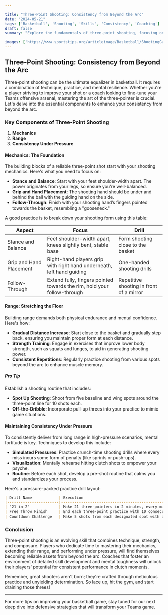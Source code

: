 ```yaml
---

title: "Three-Point Shooting: Consistency from Beyond the Arc"
date: "2024-05-21"
tags: ['Basketball', 'Shooting', 'Skills', 'Consistency', 'Coaching']
draft: false
summary: "Explore the fundamentals of three-point shooting, focusing on mechanics, range, and maintaining consistency under pressure."

images: ['https://www.sportstips.org/articleimage/Basketball/ShootingGaurd/three_point_shooting_consistency_from_beyond_the_arc.webp']
---
```


## Three-Point Shooting: Consistency from Beyond the Arc

Three-point shooting can be the ultimate equalizer in basketball. It requires a combination of technique, practice, and mental resilience. Whether you're a player striving to improve your shot or a coach looking to fine-tune your Teams offensive arsenal, mastering the art of the three-pointer is crucial. Let's delve into the essential components to enhance your consistency from beyond the arc.

### Key Components of Three-Point Shooting

1. **Mechanics**
2. **Range**
3. **Consistency Under Pressure**

#### Mechanics: The Foundation

The building blocks of a reliable three-point shot start with your shooting mechanics. Here's what you need to focus on:

- **Stance and Balance**: Start with your feet shoulder-width apart. The power originates from your legs, so ensure you're well-balanced.
- **Grip and Hand Placement**: The shooting hand should be under and behind the ball with the guiding hand on the side.
- **Follow-Through**: Finish with your shooting hand’s fingers pointed towards the basket, resembling a "gooseneck."

A good practice is to break down your shooting form using this table:

| Aspect          | Focus                                                                       | Drill                              |
|-----------------|----------------------------------------------------------------------------|------------------------------------|
| Stance and Balance | Feet shoulder-width apart, knees slightly bent, stable base                 | Form shooting close to the basket  |
| Grip and Hand Placement | Right-hand players grip with right hand underneath, left hand guiding   | One-handed shooting drills         |
| Follow-Through  | Extend fully, fingers pointed towards the rim, hold your follow-through     | Repetitive shooting in front of a mirror |

#### Range: Stretching the Floor

Building range demands both physical endurance and mental confidence. Here's how:

- **Gradual Distance Increase**: Start close to the basket and gradually step back, ensuring you maintain proper form at each distance.
- **Strength Training**: Engage in exercises that improve lower body strength, such as squats and lunges, to aid in generating shooting power.
- **Consistent Repetitions**: Regularly practice shooting from various spots beyond the arc to enhance muscle memory.

##### Pro Tip

Establish a shooting routine that includes:
- **Spot Up Shooting**: Shoot from five baseline and wing spots around the three-point line for 10 shots each.
- **Off-the-Dribble**: Incorporate pull-up threes into your practice to mimic game situations.

#### Maintaining Consistency Under Pressure

To consistently deliver from long range in high-pressure scenarios, mental fortitude is key. Techniques to develop this include:

- **Simulated Pressures**: Practice crunch-time shooting drills where every miss incurs some form of penalty (like sprints or push-ups).
- **Visualization**: Mentally rehearse hitting clutch shots to empower your psyche.
- **Routine**: Before each shot, develop a pre-shot routine that calms you and standardizes your process.

Here's a pressure-packed practice drill layout:

```markdown
| Drill Name            | Execution                                                            | Goal                           |
|-----------------------|----------------------------------------------------------------------|--------------------------------|
| "21 in 2"             | Make 21 three-pointers in 2 minutes, every miss adds 1 sprint       | Endurance and focus            |
| Free Throw Finish     | End each three-point practice with 10 consecutive free throws       | Transition from 3-pointers to FT|
| Countdown Challenge   | Make 5 shots from each designated spot with a countdown timer       | Precision under time-pressure  |
```

### Conclusion

Three-point shooting is an evolving skill that combines technique, strength, and composure. Players who dedicate time to mastering their mechanics, extending their range, and performing under pressure, will find themselves becoming reliable assets from beyond the arc. Coaches that foster an environment of detailed skill development and mental toughness will unlock their players' potential for consistent performance in clutch moments.

Remember, great shooters aren't born; they're crafted through meticulous practice and unyielding determination. So lace up, hit the gym, and start draining those threes!

---

For more tips on improving your basketball game, stay tuned for our next deep dive into defensive strategies that will transform your Teams game.
```
